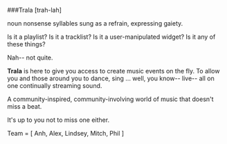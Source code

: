 ###Trala
[trah-lah]

noun 
nonsense syllables sung as a refrain, expressing gaiety.

Is it a playlist? Is it a tracklist? Is it a user-manipulated widget? Is it any of these things?

Nah-- not quite.

**Trala** is here to give you access to create music events on the fly. To allow you and those around you to dance, sing ... well, you know-- live-- all on one continually streaming sound.

A community-inspired, community-involving world of music that doesn't miss a beat.

It's up to you not to miss one either.


Team = [ Anh,
Alex,
Lindsey,
Mitch,
Phil ]
